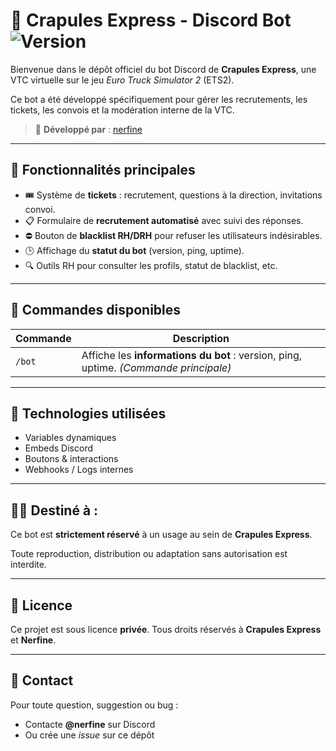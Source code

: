 # 🚚 Crapules Express - Discord Bot ![Version](https://img.shields.io/badge/version-1.1.0-blue.svg)

Bienvenue dans le dépôt officiel du bot Discord de **Crapules Express**, une VTC virtuelle sur le jeu *Euro Truck Simulator 2* (ETS2).

Ce bot a été développé spécifiquement pour gérer les recrutements, les tickets, les convois et la modération interne de la VTC.

> 🔧 **Développé par** : [nerfine](https://github.com/nerfine)

---

## 📌 Fonctionnalités principales

- 🎟️ Système de **tickets** : recrutement, questions à la direction, invitations convoi.
- 📋 Formulaire de **recrutement automatisé** avec suivi des réponses.
- ⛔ Bouton de **blacklist RH/DRH** pour refuser les utilisateurs indésirables.
- 🕒 Affichage du **statut du bot** (version, ping, uptime).
- 🔍 Outils RH pour consulter les profils, statut de blacklist, etc.

---

## 💬 Commandes disponibles

| Commande | Description |
|---------|-------------|
| `/bot`  | Affiche les **informations du bot** : version, ping, uptime. *(Commande principale)* |

---

## 🧱 Technologies utilisées

- Variables dynamiques
- Embeds Discord
- Boutons & interactions
- Webhooks / Logs internes

---

## 🧑‍💼 Destiné à :

Ce bot est **strictement réservé** à un usage au sein de **Crapules Express**.

Toute reproduction, distribution ou adaptation sans autorisation est interdite.

---

## 📄 Licence

Ce projet est sous licence **privée**. Tous droits réservés à **Crapules Express** et **Nerfine**.

---

## 🤝 Contact

Pour toute question, suggestion ou bug :
- Contacte **@nerfine** sur Discord
- Ou crée une *issue* sur ce dépôt
